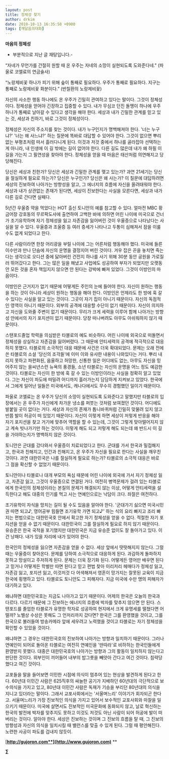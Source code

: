 ```yaml
---
layout: post
title: 정체성 찾기
author: drkim
date: 2010-10-13 16:35:58 +0900
tags: [깨달음의대화]
---
```

**마음의 정체성**

- 부분적으로 지난 글 재탕입니다.-





“자네가 무언가를 간절히 원할 때 온 우주는 자네의 소망이 실현되도록 도와준다네." (파울로 코엘료의 연금술사)



“노랑제비꽃 하나가 피기 위해 숲이 통째로 필요하다. 우주가 통째로 필요하다. 지구는 통째로 노랑제비꽃 화분이다.” (반칠환의 노랑제비꽃) 



자신의 사소한 행동 하나에도 온 우주가 긴밀히 관여하고 있다는 말이다. 그것이 정체성이다. 정체성을 얻어야 긴장하고 집중할 수 있다. 내가 무심코 던진 돌멩이 하나에 우주 하나가 통째로 날아갈 수 있다고 생각을 해야 한다. 세상과 내가 긴밀한 관계를 믿고 있는 것, 세상과 친하기, 바로 그것이 정체성이다. 



정체성은 자신의 주소지를 찾는 것이다. 내가 누구인지가 명백해져야 한다. '너는 누구냐?' '너는 왜 사느냐?' 하는 질문에 똑바로 대답할 수 있어야 한다. 그것이 없으면 뿌리없는 부평초처럼 떠서 흘러다니게 된다. 이것과 저것 중에서 하나를 골라잡아 선택하는게 아니라, 내 인생에 이 길 밖에는 길이 없어야 한다. 다른 길도 많은데 내가 왜 하필 이 길을 가는지 그 필연성을 찾아야 한다. 정체성을 얻을 때 마음은 태산처럼 의연해지고 당당해진다. 



당신은 세상과 친한가? 당신은 세상과 긴밀한 관계를 맺고 있는가? 과연 21세기는 당신을 절실하게 필요로 하는가? 당신은 누구인가? 당신은 왜 사는가? 이 질문에 대답하려면 세상의 진보하여 나아가는 방향성을 알고, 그 에너지의 흐름에 자신을 올려태워야 한다. 세상과 내가 상관없는 존재가 된다면, 세상이 진보한다는 사실을 모른다면, 세상과 내가 다른 길로 간다면 실패다. 



5년간 우울증 약을 먹었다는 HOT 출신 토니안의 예를 참고할 수 있다. 얼마전 MBC 황금어장 강호동의 무르팍도사에 출연하여 고백한 바에 의하면 어린 나이에 미국으로 건너가 조기유학하며 자기 정체성을 잃고 자존감을 잃어버린 것이 우울증으로 나타났다는 사실을 알 수 있다. 우울증과 조울증 등 여러 증세가 나타나고 두통이 심해져서 잠을 이룰 수도 없게 되었다고 한다.



다른 사람이라면 한창 어리광을 부릴 나이에 그는 어른처럼 행동해야 했다. 미국에 들른 이수만과 만나 단숨에 자신의 운명을 결정지어 버린 것이다. 겨우 잡은 끈을 놓치면 죽는다는 생각으로 오디션 중에 닳아버린 건전지 하나를 사기 위해 30분 동안 공원을 가로질러 뛰어갔다고 한다. 그는 많은 일을 해냈고 사업에도 성공하여 부자가 되었지만 오랫동안 모든 것을 혼자 책임지지 않으면 안 된다는 강박에 빠져 있었다. 그것이 이방인의 마음이다. 



이방인은 근거지가 없기 때문에 어떻게든 주인의 눈에 들어야 한다. 자신이 원하는 행동을 하는 것이 아니라 세상이 원하는 행동을 해야 한다. 이방인은 언제라도 한 방에 훅 갈 수 있다는 사실을 알고 있는 것이다. 그곳이 자기 집이 아니기 때문이다. 자신의 독점적인 영역이 아니기 때문이다. 외부의 공격에 대응할 수단이 없기 때문이다. 자신이 의지하고 자신을 도와줄 주변이 없기 때문이다. 무리가 크게 세력을 이루어 함께 나아가는 방향성 안에서의 자기 포지션이 없기 때문이다. 당장 떠나버려도 아무도 아쉬워하지 않기 때문이다.



스탠포드졸업 학력을 의심받은 타블로의 예도 비슷하다. 어린 나이에 외국으로 떠돌면서 정체성을 상실하고 자존감을 잃어버렸다. 그 때문에 안티세력의 공격에 적극적으로 대응하지 못했다. 타블로의 소극적인 대응 때문에 사건은 더욱 확대되었다. 문제는 오래 전에 쓴 타블로의 소설 '당신의 조각들'에 이미 이와 유사한 내용이 나와있다는 거다. 뿌리 내리지 못하고 파편화된, 음울하고 허망한, 신통한 일은 어디에도 없는, 아무도 자신을 믿어주지 않는 을씨년스런 뉴욕의 풍경들, 소년 타블로는 자신의 운명을 어느 정도 예감한 것이다. 타블로는 자신이 한 방에 훅 갈 수 있는 이방인이라는 사실을 정확히 알고 있었다. 그는 자신이 파도에 떠밀려 어디까지 흘러가는지 담담하게 지켜보고 있었다. 한국에서 그에게 일어난 일들은 미국에서도, 캐나다에서도 무수히 경험했던 일이기 때문이다. 



파울로 코엘료는 온 우주가 당신의 소망이 실현되도록 도와준다고 말했지만 타블로의 입장에서는 온 우주가 자신에게 차가운 냉소를 퍼붓는 것처럼 보여졌던 것이다. 어디에도 발붙일 곳이 없다는 거다. 세상과 자신의 존재가 톱니바퀴처럼 긴밀히 맞물려 있지 않고 반쯤 발이 허공이 떠 있었기 때문이다. 자신이 이렇게 하면 세상이 저렇게 반응을 해야 자기 포지션을 찾고 거기에 맞추어 역할을 할 수 있는데, 그것이 그렇게 맞아떨어지지 않고 계속 빗나가기만 하는 것이다. 이렇게 해도 되고 저렇게 해도 되는데 왜 반드시 이 길을 가야하는지가 명백하지 않은 것이다. 



토니안은 군대를 갔다와서 우울증이 치료되었다고 한다. 군대를 가서 한국과 밀접해지고, 한국과 친해지고, 인간과 친해지고, 온 우주가 자신을 필요로 한다는 사실을 깨우친 것이다. 과연 대한민국은 나를 절실하게 필요로 하는가? 타블로의 소극적 대응은 바로 그 점을 확신할 수 없었기 때문이다. 



토니안이나 타블로나 대개 부모의 욕심 때문에 어린 나이에 외국에 가서 자기 정체성 잃고, 자존감 잃고, 그것이 우울증으로 연결된 거다. 여전히 병역문제가 걸려 있는 타블로에게 한국인의 정체성이라는 본질의 문제가 해결되지 않는 이상, 어떻게 안티세력을 설득한다고 해도 대중의 인기를 먹고 사는 연예인으로는 낙담이 크다. 좌절은 여전하다. 



조기유학이 자식을 망치는 길이 될 수도 있음을 알아야 한다. '군대가기 싫으면 미국시민권 따면 되고♪, 영어공부 힘들면 조기유학 가면 되고♪' 하는 식의 요리 빠지고 조리 빠지는 편법으로는 대한민국호 안에서 확고한 자기 정체성을 얻을 수 없다. 적절한 자기 포지션을 얻을 수 없기 때문이다. 대한민국이 그를 절실하게 필요로 하지 않기 때문이다. 유승준은 한국 국적을 포기했지만 대한민국은 지금 유승준 없이도 잘 돌아가고 있다. 이건 낭패다. 내가 있을 자리에 내가 있어야 한다.



한국인의 정체성을 잃으면 자존감을 얻을 수 없다. 세상 앞에서 떳떳해지지 않는다. 그럴 때는 우울증이 찾아온다. 문제를 당하여 소극적으로 대응하게 된다. 과감하게 돌파하지 못하고 망설이고 주저하게 된다. 문제는 더욱 장기화 된다. 어떻게든 영어만 배우면 된다고 믿거나 어떻게든 학벌만 따면 된다고 믿고 편법 찾아 이리저리 헤매다가 정체성 잃고, 자존감 잃고, 포지션 잃고, 이것저것 다 어색해져서 영혼이 망가지는 잘못된 교육이 지금 한국에 횡행하고 있다. 타블로도 토니안도 그 피해자다. 지금 미국에 수만 명의 피해자가 대기하고 있다.



왜냐하면 대한민국호는 지금도 나아가고 있기 때문이다. 어제의 한국은 오늘의 한국과 다르다. 다르기 때문에 그 진보하는 에너지의 흐름에 박자를 맞추지 않으면 안 된다. 스탠포드를 졸업한 타블로가 유명한 학자로 성공하여 현지에서 크게 유명세를 떨쳤다면 어떨까? 노벨상 수상은 못해도 그 언저리까지 갔다면? 한국은 그를 환영했을 것이고, 그를 한국으로 불러들여 방송카메라 앞에 세우려고 노력했을 것이고 타블로는 자기 정체성을 확인할 수 있었을 것이다. 



왜냐하면 그 경우는 대한민국호의 진보하여 나아가는 방향과 일치하기 때문이다. 그러나 연예인이 되어로 돌아온 타블로는 여전히 연예인을 '딴따라'로 비하하는 한국인들에게 환영받지 못했다. 대중은 대한민국호의 나아가는 방향과 그의 활동이 일치하지 않는다고 판단한 것이다. 외부인이 끼어들어 내부의 밥그릇을 빼앗아 간다고 여긴 것이다. 침략당했다고 여긴 것이다. 



교포들을 말을 들어보면 이민한 시점에 의식이 멈추어 있는 현상을 발견하게 된다고 한다. 60년대 이민간 사람은 625직후의 싸늘한 공기가 지배하던 60년대의 극단적으로 보수의식을 가지고 있고, 80년대 이민간 사람은 독재가 기승을 부리던 80년대의 의식을 지니고 있더라는 말이다. 그래서 교포사회에서는 '서울며느리' 이야기가 회자되곤 한다고. 서울며느리가 가장 진보적인 의식을 가지고 있어서 보수적인 교포사회와 마찰을 일으키기 때문이다. 미국에 살면서도 진보적인 미국문화에 동화되지 않고, 날로 혁신하는 한국의 발전에 박자를 맞추지도 못하고 이것도 저것도 아닌 사람이 되어 허공에 발이 떠버리는 것이다. 알아야 한다. 세상은 진보하는 것이며 그 진보의 흐름을 탈 때, 그 진보의 방향성과 자신의 의식을 일치시킬 때 밸런스를 맞출 수 있게 된다. 그럴 때 평안해진다. 노련한 사공이 파도를 겁내지 않듯이.













[**http://gujoron.com**](http://www.gujoron.com)** 
**

**∑**